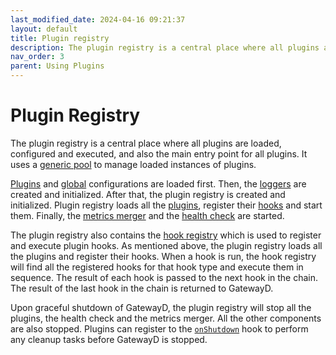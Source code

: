 ```yaml
---
last_modified_date: 2024-04-16 09:21:37
layout: default
title: Plugin registry
description: The plugin registry is a central place where all plugins are loaded, configured and executed, and also the main entry point for all plugins.
nav_order: 3
parent: Using Plugins
---
```


# Plugin Registry

The plugin registry is a central place where all plugins are loaded, configured and executed, and also the main entry point for all plugins. It uses a [generic pool](/using-gatewayd/pools) to manage loaded instances of plugins.

[Plugins](/using-gatewayd/configuration#plugins-configuration) and [global](/using-gatewayd/configuration#global-configuration) configurations are loaded first. Then, the [loggers](/using-gatewayd/global-configuration/loggers) are created and initialized. After that, the plugin registry is created and initialized. Plugin registry loads all the [plugins](/using-plugins/plugins), register their [hooks](/using-plugins/hooks) and start them. Finally, the [metrics merger](/using-plugins/plugins#metrics-merger) and the [health check](/using-plugins/plugins#health-check) are started.

The plugin registry also contains the [hook registry](/using-plugins/hook-registry) which is used to register and execute plugin hooks. As mentioned above, the plugin registry loads all the plugins and register their hooks. When a hook is run, the hook registry will find all the registered hooks for that hook type and execute them in sequence. The result of each hook is passed to the next hook in the chain. The result of the last hook in the chain is returned to GatewayD.

Upon graceful shutdown of GatewayD, the plugin registry will stop all the plugins, the health check and the metrics merger. All the other components are also stopped. Plugins can register to the [`onShutdown`](/using-plugins/hooks#hooks) hook to perform any cleanup tasks before GatewayD is stopped.
